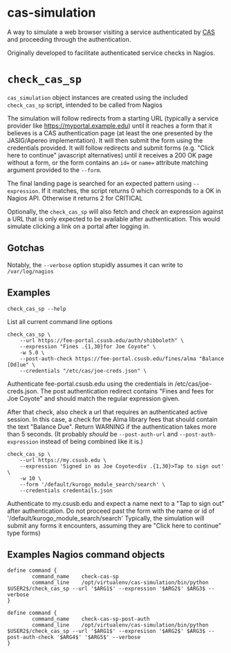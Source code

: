 # cas-simulation

A way to simulate a web browser visiting a service authenticated by
[CAS](https://en.wikipedia.org/wiki/Central_Authentication_Service) and
proceeding through the authentication.

Originally developed to facilitate authenticated service checks in Nagios.

# `check_cas_sp`

`cas_simulation` object instances are created using the included `check_cas_sp`
script, intended to be called from Nagios

The simulation will follow redirects from a starting URL (typically a service
provider like https://myportal.example.edu) until it reaches a form that it
believes is a CAS authentication page (at least the one presented by the
JASIG/Apereo implementation).  It will then submit the form using the
credentials provided. It will follow redirects and submit forms (e.g. "Click
here to continue" javascript alternatives) until it receives a 200 OK page
without a form, or the form contains an `id=` or `name=` attribute matching
argument provided to the `--form`.

The final landing page is searched for an expected pattern using
`--expression`.  If it matches, the script returns 0 which corresponds to a OK
in Nagios API.  Otherwise it returns 2 for CRITICAL

Optionally, the `check_cas_sp` will also fetch and check an expression against
a URL that is only expected to be available after authentication.  This would
simulate clicking a link on a portal after logging in.

## Gotchas

Notably, the `--verbose` option stupidly assumes it can write to
`/var/log/nagios`

## Examples

`check_cas_sp --help`

List all current command line options


```
check_cas_sp \
    --url https://fee-portal.csusb.edu/auth/shibboleth" \
    --expression "Fines .{1,30}for Joe Coyote" \
    -w 5.0 \
    --post-auth-check https://fee-portal.csusb.edu/fines/alma "Balance [Dd]ue" \
    --credentials "/etc/cas/joe-creds.json" \
```

Authenticate fee-portal.csusb.edu using the credentials in
/etc/cas/joe-creds.json.  The post authentication redirect contains "Fines and
fees for Joe Coyote" and should match the regular expression given.

After that check, also check a url that requires an authenticated active
session. In this case, a check for the Alma library fees that should contain
the text "Balance Due". Return WARNING if the authentication takes more than 5
seconds.  (It probably *should* be `--post-auth-url` and
`--post-auth-expression` instead of being combined like it is.)


```
check_cas_sp \
    --url https://my.csusb.edu \
    --expression 'Signed in as Joe Coyote<div .{1,30}>Tap to sign out' \
    -w 10 \
    --form '/default/kurogo_module_search/search' \
    --credentials credentails.json
```

Authenticate to my.csusb.edu and expect a name next to a "Tap to sign out"
after authentication.  Do not proceed past the form with the name or id of
'/default/kurogo_module_search/search' Typically, the simulation will submit
any forms it encounters, assuming they are "Click here to continue" type forms)


## Examples Nagios command objects

```
define command {
        command_name    check-cas-sp
        command_line    /opt/virtualenv/cas-simulation/bin/python $USER2$/check_cas_sp --url '$ARG1$' --expression '$ARG2$' $ARG3$ --verbose
}
```

```
define command {
        command_name    check-cas-sp-post-auth
        command_line    /opt/virtualenv/cas-simulation/bin/python $USER2$/check_cas_sp --url '$ARG1$' --expresison '$ARG2$' $ARG3$ --post-auth-check '$ARG4$' '$ARG5$' --verbose
}
```




